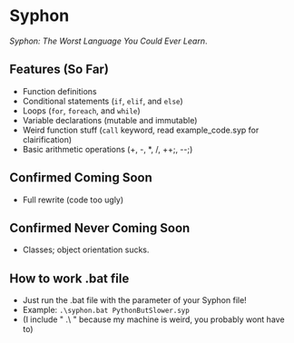 # Syphon

*Syphon: The Worst Language You Could Ever Learn*.

## Features (So Far)

- Function definitions
- Conditional statements (`if`, `elif`, and `else`)
- Loops (`for`, `foreach`, and `while`)
- Variable declarations (mutable and immutable)
- Weird function stuff (`call` keyword, read example_code.syp for clairification)
- Basic arithmetic operations (+, -, *, /, ++;, --;)

## Confirmed Coming Soon

- Full rewrite (code too ugly)

## Confirmed Never Coming Soon

- Classes; object orientation sucks.

## How to work .bat file

- Just run the .bat file with the parameter of your Syphon file!
- Example: `.\syphon.bat PythonButSlower.syp`
- (I include " .\ " because my machine is weird, you probably wont have to)
